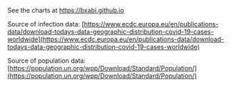 See the charts at https://bxabi.github.io

Source of infection data:
[https://www.ecdc.europa.eu/en/publications-data/download-todays-data-geographic-distribution-covid-19-cases-worldwide](https://www.ecdc.europa.eu/en/publications-data/download-todays-data-geographic-distribution-covid-19-cases-worldwide)

Source of population data:
[https://population.un.org/wpp/Download/Standard/Population/](https://population.un.org/wpp/Download/Standard/Population/)
